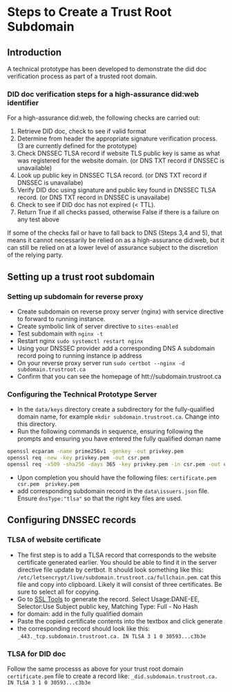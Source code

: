 # Steps to Create a Trust Root Subdomain

## Introduction

A technical prototype has been developed to demonstrate the did doc verification process as part of a trusted root domain.

### DID doc verification steps for a high-assurance did:web identifier

For a high-assurance did:web, the following checks are carried out:

1. Retrieve DID doc, check to see if valid format
2. Determine from header the appropriate signature verification process. (3 are currently defined for the prototype)
3. Check DNSSEC TLSA record if website TLS public key is same as what was registered for the website domain. (or DNS TXT record if DNSSEC is unavailable)
4. Look up public key in DNSSEC TLSA record. (or DNS TXT record if DNSSEC is unavailabe)
5. Verify DID doc using signature and public key found in DNSSEC TLSA record. (or DNS TXT record in DNSSEC is unavailabe)
6. Check to see if DID doc has not expired (< TTL).
7. Return True if all checks passed, otherwise False if there is a failure on any test above

If some of the checks fail or have to fall back to DNS (Steps 3,4 and 5), that means it cannot necessarily be relied on as a high-assurance did:web, but it can still be relied on at a lower level of assurance subject to the discretion of the relying party.

## Setting up a trust root subdomain

### Setting up subdomain for reverse proxy

- Create subdomain on reverse proxy server (nginx) with service directive to forward to running instance.
- Create symbolic link of server directive to ```sites-enabled```
- Test subdomain with ```nginx -t```
- Restart nginx ```sudo systemctl restart nginx```
- Using your DNSSEC provider add a corresponding DNS A subdomain record poing to running instance ip address
- On your reverse proxy server run ```sudo certbot --nginx -d subdomain.trustroot.ca```
- Confirm that you can see the homepage of htt://subdomain.trustroot.ca

### Configuring the Technical Prototype Server

- In the ```data/keys``` directory create a subdirectory for the fully-qualified domain name, for example ```mkdir subdomain.trustroot.ca```. Change into this directory.
- Run the following commands in sequence, ensuring following the prompts and ensuring you have entered the fully qualified doman name

```bash
openssl ecparam -name prime256v1 -genkey -out privkey.pem
openssl req -new -key privkey.pem -out csr.pem
openssl req -x509 -sha256 -days 365 -key privkey.pem -in csr.pem -out certificate.pem

```

- Upon completion you should have the following files: ```certificate.pem  csr.pem  privkey.pem```
- add corresponding subdomain record in the ```data\issuers.json``` file. Ensure ```dnsType:"tlsa"``` so that the right key files are used.

## Configuring DNSSEC records

### TLSA of website certificate

- The first step is to add a TLSA record that corresponds to the website certificate generated earlier. You should be able to find it in the server directive file update by certbot. It should look something like this: ```/etc/letsencrypt/live/subdomain.trustroot.ca/fullchain.pem```. cat this file and copy into clipboard. Likely it will consist of three certificates. Be sure to select all for copying.
- Go to [SSL Tools](https://ssl-tools.net/tlsa-generator) to generate the record. Select Usage:DANE-EE, Selector:Use Subject public key, Matching Type: Full - No Hash
- for domain: add in the fully qualified domain
- Paste the copied certificate contents into the textbox and click generate
- the corresponding record should look like this: ```_443._tcp.subdomain.trustroot.ca. IN TLSA 3 1 0 30593...c3b3e```


### TLSA for DID doc

Follow the same processs as above for your trust root domain  ```certificate.pem``` file to create a record like: ```_did.subdomain.trustroot.ca. IN TLSA 3 1 0 30593...c3b3e```
